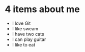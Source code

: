# 4 items about me

- I love Git
- I like sweam
- I have two cats
- I can play guitar
- I like to eat
